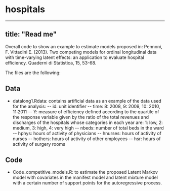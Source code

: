 # hospitals
---
title: "Read me"
---

Overall code to show an example to estimate models proposed in: Pennoni, F. Vittadini E. (2013). Two competing models for ordinal longitudinal data with time-varying latent effects: an application to evaluate hospital efficiency. Quaderni di Statistica, 15, 53-68.

The files are the following:

## Data 

- datalong1.Rdata: contains artificial data as an example of the data used for the analysis:
-- id: unit identifier
-- time: 8: 2008, 9: 2009, 10: 2010, 11:2011
-- Y: measure of efficiency defined according to the quartile of the response variable given  by the ratio of the total revenues and discharges of the hospitals whose categories in each year are: 1: low, 2: medium, 3: high, 4: very high
-- nbeds: number of total beds in the ward
-- hphys: hours of activity of physicians
-- hnurses: hours of activity of nurses 
-- hothers: hours of activity of other employees
-- hsr:  hours of activity of surgery rooms


## Code 

- Code_competitive_models.R: to estimate the proposed Latent  Markov model with covariates in the manifest model and latent mixture model with a certain number of support points for the autoregressive process.
